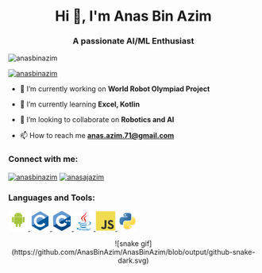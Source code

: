 <h1 align="center">Hi 👋, I'm Anas Bin Azim</h1>
<h3 align="center">A passionate AI/ML Enthusiast</h3>

<p align="left"> <img src="https://komarev.com/ghpvc/?username=anasbinazim&label=Profile%20views&color=0e75b6&style=flat" alt="anasbinazim" /> </p>

<p align="left"> <a href="https://github.com/ryo-ma/github-profile-trophy"><img src="https://github-profile-trophy.vercel.app/?username=anasbinazim" alt="anasbinazim" /></a> </p>

- 🔭 I’m currently working on **World Robot Olympiad Project**

- 🌱 I’m currently learning **Excel, Kotlin**

- 👯 I’m looking to collaborate on **Robotics and AI**

- 📫 How to reach me **anas.azim.71@gmail.com**

<h3 align="left">Connect with me:</h3>
<p align="left">
<a href="https://linkedin.com/in/anasbinazim" target="blank"><img align="center" src="https://raw.githubusercontent.com/rahuldkjain/github-profile-readme-generator/master/src/images/icons/Social/linked-in-alt.svg" alt="anasbinazim" height="30" width="40" /></a>
<a href="https://fb.com/anasajazim" target="blank"><img align="center" src="https://raw.githubusercontent.com/rahuldkjain/github-profile-readme-generator/master/src/images/icons/Social/facebook.svg" alt="anasajazim" height="30" width="40" /></a>
</p>

<h3 align="left">Languages and Tools:</h3>
<p align="left"> <a href="https://developer.android.com" target="_blank" rel="noreferrer"> <img src="https://raw.githubusercontent.com/devicons/devicon/master/icons/android/android-original-wordmark.svg" alt="android" width="40" height="40"/> </a> <a href="https://www.cprogramming.com/" target="_blank" rel="noreferrer"> <img src="https://raw.githubusercontent.com/devicons/devicon/master/icons/c/c-original.svg" alt="c" width="40" height="40"/> </a> <a href="https://www.w3schools.com/cpp/" target="_blank" rel="noreferrer"> <img src="https://raw.githubusercontent.com/devicons/devicon/master/icons/cplusplus/cplusplus-original.svg" alt="cplusplus" width="40" height="40"/> </a> <a href="https://www.java.com" target="_blank" rel="noreferrer"> <img src="https://raw.githubusercontent.com/devicons/devicon/master/icons/java/java-original.svg" alt="java" width="40" height="40"/> </a> <a href="https://developer.mozilla.org/en-US/docs/Web/JavaScript" target="_blank" rel="noreferrer"> <img src="https://raw.githubusercontent.com/devicons/devicon/master/icons/javascript/javascript-original.svg" alt="javascript" width="40" height="40"/> </a> <a href="https://www.python.org" target="_blank" rel="noreferrer"> <img src="https://raw.githubusercontent.com/devicons/devicon/master/icons/python/python-original.svg" alt="python" width="40" height="40"/> </a> </p>


<div align="center">
  ![snake gif](https://github.com/AnasBinAzim/AnasBinAzim/blob/output/github-snake-dark.svg)
</div>

